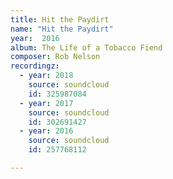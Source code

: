 ```yaml
---
title: Hit the Paydirt
name: "Hit the Paydirt"
year:  2016
album: The Life of a Tobacco Fiend
composer: Rob Nelson
recordingz:
  - year: 2018
    source: soundcloud
    id: 325987084
  - year: 2017
    source: soundcloud
    id: 302691427
  - year: 2016
    source: soundcloud
    id: 257768112

---
```


